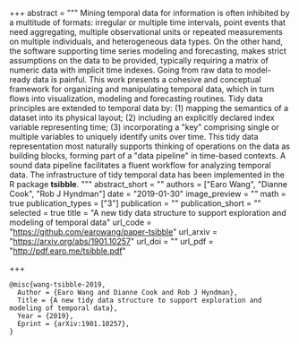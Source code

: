 +++
abstract = """
Mining temporal data for information is often inhibited by a multitude of formats: irregular or multiple time intervals, point events that need aggregating, multiple observational units or repeated measurements on multiple individuals, and heterogeneous data types. On the other hand, the software supporting time series modeling and forecasting, makes strict assumptions on the data to be provided, typically requiring a matrix of numeric data with implicit time indexes. Going from raw data to model-ready data is painful. This work presents a cohesive and conceptual framework for organizing and manipulating temporal data, which in turn flows into visualization, modeling and forecasting routines. Tidy data principles are extended to temporal data by: (1) mapping the semantics of a dataset into its physical layout; (2) including an explicitly declared index variable representing time; (3) incorporating a "key" comprising single or multiple variables to uniquely identify units over time. This tidy data representation most naturally supports thinking of operations on the data as building blocks, forming part of a "data pipeline" in time-based contexts. A sound data pipeline facilitates a fluent workflow for analyzing temporal data. The infrastructure of tidy temporal data has been implemented in the R package **tsibble**.
"""
abstract_short = ""
authors = ["Earo Wang", "Dianne Cook", "Rob J Hyndman"]
date = "2019-01-30"
image_preview = ""
math = true
publication_types = ["3"]
publication = ""
publication_short = ""
selected = true
title = "A new tidy data structure to support exploration and modeling of temporal data"
url_code = "https://github.com/earowang/paper-tsibble"
url_arxiv = "https://arxiv.org/abs/1901.10257"
url_doi = ""
url_pdf = "http://pdf.earo.me/tsibble.pdf"

+++

```{txt}
@misc{wang-tsibble-2019,
  Author = {Earo Wang and Dianne Cook and Rob J Hyndman},
  Title = {A new tidy data structure to support exploration and modeling of temporal data},
  Year = {2019},
  Eprint = {arXiv:1901.10257},
}
```
